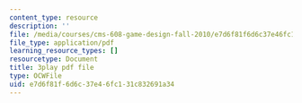 ```yaml
---
content_type: resource
description: ''
file: /media/courses/cms-608-game-design-fall-2010/e7d6f81f6d6c37e46fc131c832691a34_68567.pdf
file_type: application/pdf
learning_resource_types: []
resourcetype: Document
title: 3play pdf file
type: OCWFile
uid: e7d6f81f-6d6c-37e4-6fc1-31c832691a34
---
```

